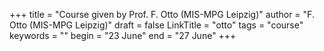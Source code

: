 +++
title = "Course given by Prof. F. Otto (MIS-MPG Leipzig)"
author = "F. Otto (MIS-MPG Leipzig)"
draft = false
LinkTitle = "otto"
tags = "course"
keywords = ""
begin = "23 June"
end = "27 June"
+++

